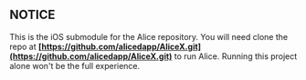 ## NOTICE
This is the iOS submodule for the Alice repository. 
You will need clone the repo at **[https://github.com/alicedapp/AliceX.git](https://github.com/alicedapp/AliceX.git)** to run Alice. 
Running this project alone won't be the full experience. 
